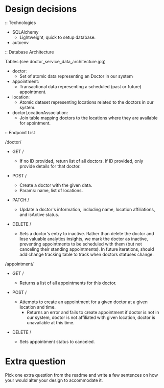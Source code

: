 # Design decisions #

:: Technologies
  - SQLAlchemy
    - Lightweight, quick to setup database. 
  - autoenv
  


:: Database Architecture

Tables:(see doctor_service_data_architecture.jpg)
  - doctor:
    - Set of atomic data representing an Doctor in our system
  - appointment:
    - Transactional data representing a scheduled (past or future) appointment.
  - location:
    - Atomic dataset representing locations related to the doctors in our system.
  - doctorLocationAssociation:
    - Join table mapping doctors to the locations where they are available for apointment.

:: Endpoint List

/doctor/
  - GET /<id>
    - If no ID provided, return list of all doctors. If ID provided, only provide details for that doctor.

  - POST /
    - Create a doctor with the given data.
    - Params: name, list of locations.

  - PATCH /<id>
    - Update a doctor's information, including name, location affiliations, and isActive status. 

  - DELETE /<id>
    - Sets a doctor's entry to inactive. Rather than delete the doctor and lose valuable analytics insights, we mark the doctor as inactive, preventing appointments to be scheduled with them (but not canceling their standing appointments). In future iterations, should add change tracking table to track when doctors statuses change. 


/appointment/
  - GET /<doctorId>
    - Returns a list of all appointments for this doctor.

  - POST /
    - Attempts to create an appointment for a given doctor at a given location and time.
      - Returns an error and fails to create appointment if doctor is not in our system, doctor is not affiliated with given location, doctor is unavailable at this time.
  - DELETE /<id>
    - Sets appointment status to canceled. 

# Extra question #
Pick one extra question from the readme and write a few sentences on how your would alter your design to accommodate it.
